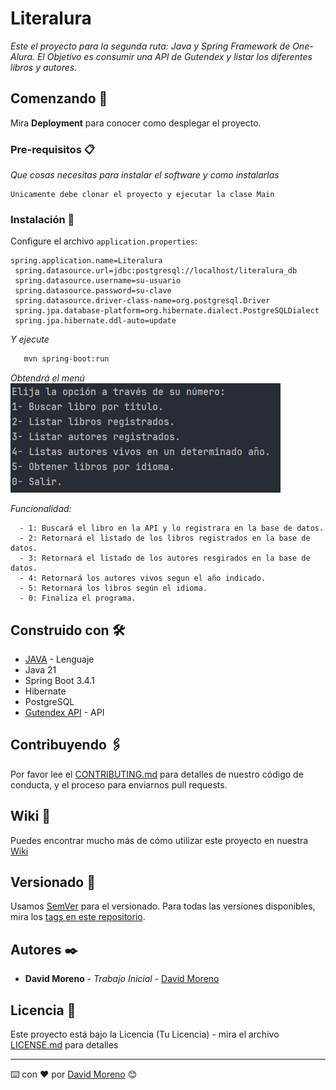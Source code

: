 # Literalura

_Este el proyecto para la segunda ruta: Java y Spring Framework de One-Alura. El Objetivo es consumir una API de
Gutendex y listar los diferentes libros y autores._

## Comenzando 🚀


Mira **Deployment** para conocer como desplegar el proyecto.


### Pre-requisitos 📋

_Que cosas necesitas para instalar el software y como instalarlas_

```
Unicamente debe clonar el proyecto y ejecutar la clase Main
```

### Instalación 🔧

Configure el archivo `application.properties`:
   ```properties
   spring.application.name=Literalura
    spring.datasource.url=jdbc:postgresql://localhost/literalura_db
    spring.datasource.username=su-usuario
    spring.datasource.password=su-clave
    spring.datasource.driver-class-name=org.postgresql.Driver
    spring.jpa.database-platform=org.hibernate.dialect.PostgreSQLDialect
    spring.jpa.hibernate.ddl-auto=update
   ```

_Y ejecute_

```bash
   mvn spring-boot:run
   ```

_Obtendrá el menú_ 
![img_1.png](img_1.png)

_Funcionalidad:_

```
  - 1: Buscará el libro en la API y lo registrara en la base de datos.
  - 2: Retornará el listado de los libros registrados en la base de datos.
  - 3: Retornará el listado de los autores resgirados en la base de datos.
  - 4: Retornará los autores vivos segun el año indicado.
  - 5: Retornará los libros según el idioma.
  - 0: Finaliza el programa.  
   ```


## Construido con 🛠️

* [JAVA](http://www.dropwizard.io/1.0.2/docs/) - Lenguaje
* Java 21
* Spring Boot 3.4.1
* Hibernate
* PostgreSQL
* [Gutendex API](https://gutendex.com/) - API

## Contribuyendo 🖇️

Por favor lee el [CONTRIBUTING.md]() para detalles de nuestro código de conducta, y el proceso para enviarnos pull requests.

## Wiki 📖

Puedes encontrar mucho más de cómo utilizar este proyecto en nuestra [Wiki](https://github.com/tu/proyecto/wiki)

## Versionado 📌

Usamos [SemVer](http://semver.org/) para el versionado. Para todas las versiones disponibles, mira los [tags en este repositorio](https://github.com/tu/proyecto/tags).

## Autores ✒️

* **David Moreno** - *Trabajo Inicial* - [David Moreno](https://github.com/DavidMoreno1785)

## Licencia 📄

Este proyecto está bajo la Licencia (Tu Licencia) - mira el archivo [LICENSE.md](LICENSE.md) para detalles

---
⌨️ con ❤️ por [David Moreno](https://github.com/DavidMoreno1785) 😊